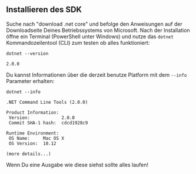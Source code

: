 ## Installieren des SDK

Suche nach "download .net core" und befolge den Anweisungen auf der Downloadseite Deines Betriebssystems von Microsoft. Nach der Installation öffne ein Terminal \(PowerShell unter Windows\) und nutze das `dotnet` Kommandozeilentool \(CLI\) zum testen ob alles funktioniert:

```
dotnet --version

2.0.0
```

Du kannst Informationen über die derzeit benutze Platform mit dem `--info` Parameter erhalten:

```
dotnet --info

.NET Command Line Tools (2.0.0)

Product Information:
 Version:            2.0.0
 Commit SHA-1 hash:  cdcd1928c9

Runtime Environment:
 OS Name:     Mac OS X
 OS Version:  10.12

(more details...)
```

Wenn Du eine Ausgabe wie diese siehst sollte alles laufen!

